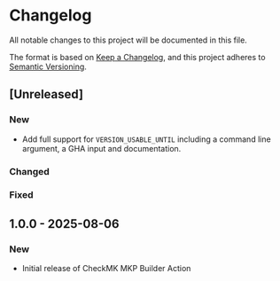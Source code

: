 # Changelog

All notable changes to this project will be documented in this file.

The format is based on [Keep a Changelog](https://keepachangelog.com/en/1.0.0/),
and this project adheres to [Semantic Versioning](https://semver.org/spec/v2.0.0.html).

## [Unreleased]

### New
- Add full support for `VERSION_USABLE_UNTIL` including a command line argument, a GHA input and documentation.

### Changed

### Fixed

## 1.0.0 - 2025-08-06
### New
- Initial release of CheckMK MKP Builder Action


